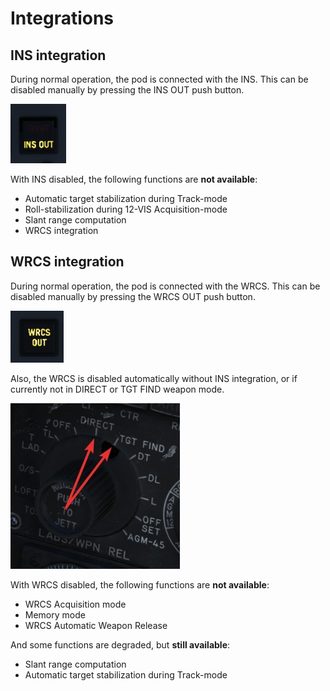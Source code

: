 # Integrations

## INS integration

During normal operation, the pod is connected with the INS. This can be disabled
manually by pressing the INS OUT push button.

![ins_out_lamp](../../../img/ins_out_lamp.jpg)

With INS disabled, the following functions are **not available**:

- Automatic target stabilization during Track-mode
- Roll-stabilization during 12-VIS Acquisition-mode
- Slant range computation
- WRCS integration

## WRCS integration

During normal operation, the pod is connected with the WRCS. This can be
disabled manually by pressing the WRCS OUT push button.

![wrcs_out_lamp](../../../img/wrcs_out_lamp.jpg)

Also, the WRCS is disabled automatically without INS integration, or if
currently not in DIRECT or TGT FIND weapon mode.

![pave_spike_weapon_sel](../../../img/pave_spike_weapon_sel.jpg)

With WRCS disabled, the following functions are **not available**:

- WRCS Acquisition mode
- Memory mode
- WRCS Automatic Weapon Release

And some functions are degraded, but **still available**:

- Slant range computation
- Automatic target stabilization during Track-mode
